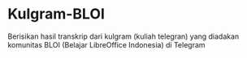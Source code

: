 # Kulgram-BLOI
Berisikan hasil transkrip dari kulgram (kuliah telegran) yang diadakan komunitas BLOI (Belajar LibreOffice Indonesia) di Telegram
